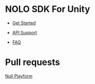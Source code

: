 # NOLO SDK For Unity

- [Get Started](./Docs/en_us/GetStarted.md)

- [API Support](https://github.com/LyrobotixNolo/NOLO-Unity-SDK/wiki)

- [FAQ](https://github.com/LyrobotixNolo/NOLO-Unity-SDK/issues)




# Pull requests

[Null Playform](https://github.com/demonixis/NoloVR-Unity-SDK/tree/fix-otherplatforms)
